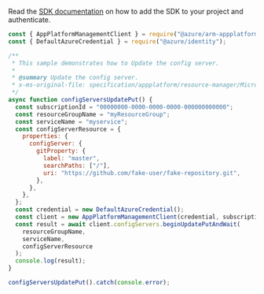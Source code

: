 Read the [SDK documentation](https://github.com/Azure/azure-sdk-for-js/blob/%40azure%2Farm-appplatform_2.0.0/sdk/appplatform/arm-appplatform/README.md) on how to add the SDK to your project and authenticate.

```javascript
const { AppPlatformManagementClient } = require("@azure/arm-appplatform");
const { DefaultAzureCredential } = require("@azure/identity");

/**
 * This sample demonstrates how to Update the config server.
 *
 * @summary Update the config server.
 * x-ms-original-file: specification/appplatform/resource-manager/Microsoft.AppPlatform/stable/2022-04-01/examples/ConfigServers_UpdatePut.json
 */
async function configServersUpdatePut() {
  const subscriptionId = "00000000-0000-0000-0000-000000000000";
  const resourceGroupName = "myResourceGroup";
  const serviceName = "myservice";
  const configServerResource = {
    properties: {
      configServer: {
        gitProperty: {
          label: "master",
          searchPaths: ["/"],
          uri: "https://github.com/fake-user/fake-repository.git",
        },
      },
    },
  };
  const credential = new DefaultAzureCredential();
  const client = new AppPlatformManagementClient(credential, subscriptionId);
  const result = await client.configServers.beginUpdatePutAndWait(
    resourceGroupName,
    serviceName,
    configServerResource
  );
  console.log(result);
}

configServersUpdatePut().catch(console.error);
```
